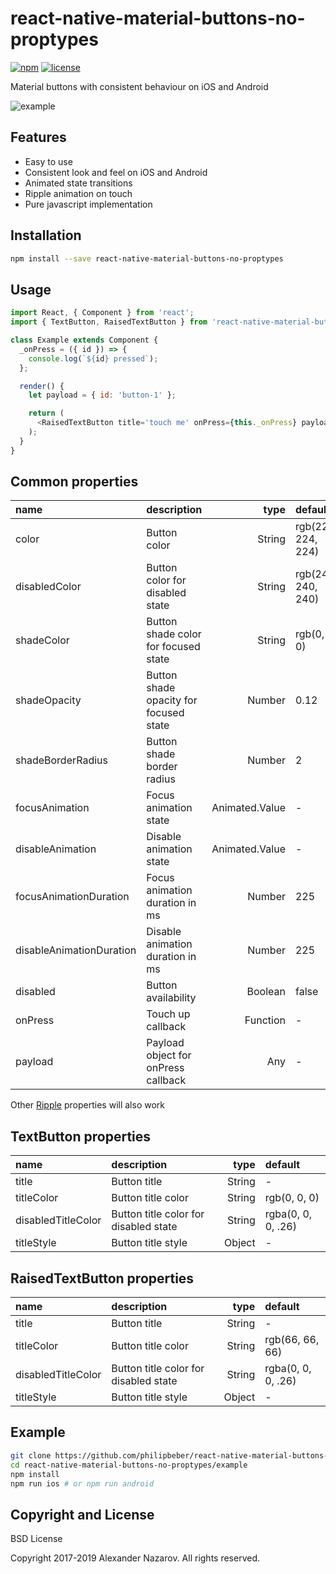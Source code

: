 [npm-badge]: https://img.shields.io/npm/v/react-native-material-buttons-no-proptypes.svg?colorB=ff6d00
[npm-url]: https://npmjs.com/package/react-native-material-buttons-no-proptypes
[license-badge]: https://img.shields.io/npm/l/react-native-material-buttons-no-proptypes.svg?colorB=448aff
[license-url]: https://raw.githubusercontent.com/philipbeber/react-native-material-buttons-no-proptypes/master/license.txt
[example-url]: https://cloud.githubusercontent.com/assets/2055622/23826422/df52a53c-06ac-11e7-855f-f6d189c50320.gif
[ripple]: https://github.com/philipbeber/react-native-material-ripple#properties

# react-native-material-buttons-no-proptypes

[![npm][npm-badge]][npm-url]
[![license][license-badge]][license-url]

Material buttons with consistent behaviour on iOS and Android

![example][example-url]

## Features

* Easy to use
* Consistent look and feel on iOS and Android
* Animated state transitions
* Ripple animation on touch
* Pure javascript implementation

## Installation

```bash
npm install --save react-native-material-buttons-no-proptypes
```

## Usage

```javascript
import React, { Component } from 'react';
import { TextButton, RaisedTextButton } from 'react-native-material-buttons-no-proptypes';

class Example extends Component {
  _onPress = ({ id }) => {
    console.log(`${id} pressed`);
  };

  render() {
    let payload = { id: 'button-1' };

    return (
      <RaisedTextButton title='touch me' onPress={this._onPress} payload={payload} />
    );
  }
}
```

## Common properties

 name                     | description                            | type           | default
:------------------------ |:-------------------------------------- | --------------:|:------------------
 color                    | Button color                           |         String | rgb(224, 224, 224)
 disabledColor            | Button color for disabled state        |         String | rgb(240, 240, 240)
 shadeColor               | Button shade color for focused state   |         String | rgb(0, 0, 0)
 shadeOpacity             | Button shade opacity for focused state |         Number | 0.12
 shadeBorderRadius        | Button shade border radius             |         Number | 2
 focusAnimation           | Focus animation state                  | Animated.Value | -
 disableAnimation         | Disable animation state                | Animated.Value | -
 focusAnimationDuration   | Focus animation duration in ms         |         Number | 225
 disableAnimationDuration | Disable animation duration in ms       |         Number | 225
 disabled                 | Button availability                    |        Boolean | false
 onPress                  | Touch up callback                      |       Function | -
 payload                  | Payload object for onPress callback    |            Any | -

Other [Ripple][ripple] properties will also work

## TextButton properties

 name               | description                           | type     | default
:------------------ |:------------------------------------- | --------:|:------------------
 title              | Button title                          |   String | -
 titleColor         | Button title color                    |   String | rgb(0, 0, 0)
 disabledTitleColor | Button title color for disabled state |   String | rgba(0, 0, 0, .26)
 titleStyle         | Button title style                    |   Object | -

## RaisedTextButton properties

 name               | description                           | type     | default
:------------------ |:------------------------------------- | --------:|:------------------
 title              | Button title                          |   String | -
 titleColor         | Button title color                    |   String | rgb(66, 66, 66)
 disabledTitleColor | Button title color for disabled state |   String | rgba(0, 0, 0, .26)
 titleStyle         | Button title style                    |   Object | -

## Example

```bash
git clone https://github.com/philipbeber/react-native-material-buttons-no-proptypes
cd react-native-material-buttons-no-proptypes/example
npm install
npm run ios # or npm run android
```

## Copyright and License

BSD License

Copyright 2017-2019 Alexander Nazarov. All rights reserved.
